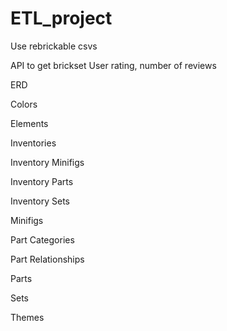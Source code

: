 # ETL_project

Use rebrickable csvs

API to get brickset
User rating, number of reviews

ERD



Colors

Elements

Inventories

Inventory Minifigs

Inventory Parts

Inventory Sets

Minifigs

Part Categories

Part Relationships

Parts

Sets

Themes


